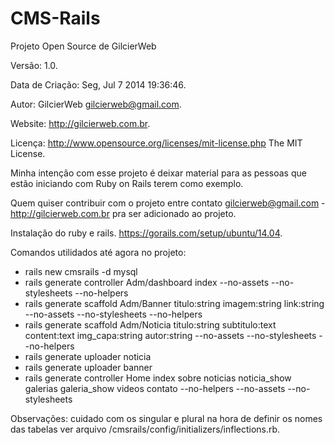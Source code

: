 CMS-Rails
=========
Projeto Open Source de GilcierWeb

Versão: 1.0.

Data de Criação: Seg, Jul  7 2014 19:36:46.

Autor: GilcierWeb gilcierweb@gmail.com.

Website: http://gilcierweb.com.br.

Licença: http://www.opensource.org/licenses/mit-license.php The MIT License.

Minha intenção com esse projeto é deixar material para as pessoas que estão iniciando com Ruby on Rails terem como exemplo.

Quem quiser contribuir com o projeto entre contato gilcierweb@gmail.com - http://gilcierweb.com.br pra ser adicionado ao projeto.

Instalação do ruby e rails.
https://gorails.com/setup/ubuntu/14.04.

Comandos utilidados até agora no projeto:

- rails new cmsrails -d mysql
- rails generate controller Adm/dashboard index --no-assets --no-stylesheets --no-helpers
- rails generate scaffold Adm/Banner titulo:string imagem:string link:string --no-assets --no-stylesheets --no-helpers
- rails generate scaffold Adm/Noticia titulo:string subtitulo:text content:text img_capa:string autor:string --no-assets --no-stylesheets --no-helpers
- rails generate uploader noticia
- rails generate uploader banner
- rails generate controller Home index sobre noticias noticia_show galerias galeria_show videos contato --no-helpers --no-assets --no-stylesheets 

Observações:
cuidado com os singular e plural na hora de definir os nomes das tabelas ver arquivo /cmsrails/config/initializers/inflections.rb.
